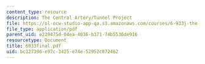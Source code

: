 ```yaml
---
content_type: resource
description: The Central Artery/Tunnel Project
file: https://ol-ocw-studio-app-qa.s3.amazonaws.com/courses/6-933j-the-structure-of-engineering-revolutions-fall-2001/bc127396e97c3425e74e52952c072462_6933final.pdf
file_type: application/pdf
parent_uid: e239475d-04ea-4036-b371-74b5536de916
resourcetype: Document
title: 6933final.pdf
uid: bc127396-e97c-3425-e74e-52952c072462
---
```

